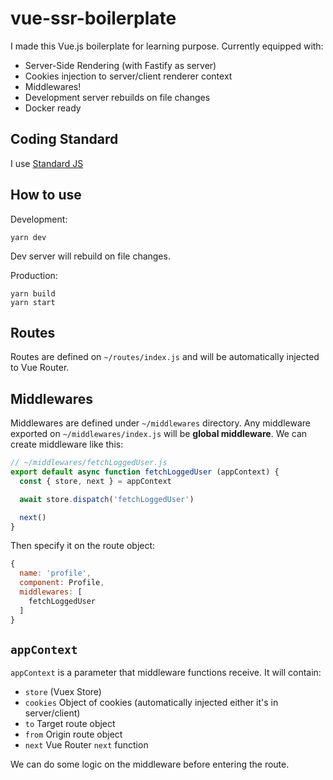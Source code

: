 # vue-ssr-boilerplate

I made this Vue.js boilerplate for learning purpose. Currently equipped with:

- Server-Side Rendering (with Fastify as server)
- Cookies injection to server/client renderer context
- Middlewares!
- Development server rebuilds on file changes
- Docker ready

## Coding Standard

I use [Standard JS](https://standardjs.com)

## How to use

Development:

```
yarn dev
```

Dev server will rebuild on file changes.

Production:

```
yarn build
yarn start
```

## Routes

Routes are defined on `~/routes/index.js` and will be automatically injected to Vue Router.

## Middlewares

Middlewares are defined under `~/middlewares` directory. Any middleware exported on `~/middlewares/index.js` will be **global middleware**. We can create middleware like this:

```js
// ~/middlewares/fetchLoggedUser.js
export default async function fetchLoggedUser (appContext) {
  const { store, next } = appContext

  await store.dispatch('fetchLoggedUser')

  next()
}
```

Then specify it on the route object:

```js
{
  name: 'profile',
  component: Profile,
  middlewares: [
    fetchLoggedUser
  ]
}
```

## `appContext`

`appContext` is a parameter that middleware functions receive. It will contain:

- `store` (Vuex Store)
- `cookies` Object of cookies (automatically injected either it's in server/client)
- `to` Target route object
- `from` Origin route object
- `next` Vue Router `next` function

We can do some logic on the middleware before entering the route.

